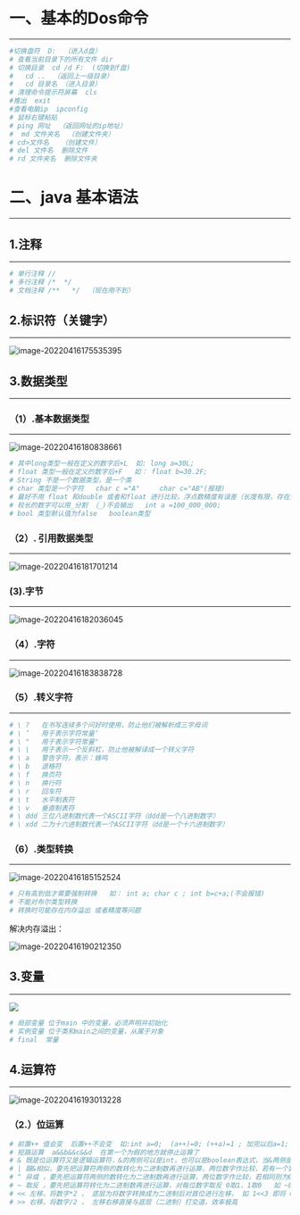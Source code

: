 # 一、基本的Dos命令

---



```bash
#切换盘符  D:  （进入d盘）
# 查看当前目录下的所有文件 dir
# 切换目录  cd /d F:  (切换到f盘)
#	cd ..  （返回上一级目录）
#	cd 目录名 （进入目录）
# 清理命令提示符屏幕  cls
#推出  exit
#查看电脑ip  ipconfig
# 鼠标右键粘贴
# ping 网址  （返回网址的ip地址）
#  md 文件夹名  （创建文件夹）
# cd>文件名   （创建文件）
# del 文件名  删除文件
# rd 文件夹名  删除文件夹

```

# 二、java 基本语法

---

## 1.注释

---

```bash
# 单行注释 //
# 多行注释 /*  */  
# 文档注释 /**   */  （现在用不到）
```

## 2.标识符（关键字）

---

![image-20220416175535395](C:\Users\administrat\AppData\Roaming\Typora\typora-user-images\image-20220416175535395.png)

## 3.数据类型

---

### （1）.基本数据类型

---

![image-20220416180838661](C:\Users\administrat\AppData\Roaming\Typora\typora-user-images\image-20220416180838661.png)

```bash
# 其中long类型一般在定义的数字后+L  如: long a=30L;
# float 类型一般在定义的数字后+F   如： float b=30.2F;
# String 不是一个数据类型，是一个类
# char 类型是一个字符   char c ="A"     char c="AB"(报错)
# 最好不用 float 和double 或者和float 进行比较，浮点数精度有误差（长度有限，存在四舍五入）
# 较长的数字可以用_分割 （_)不会输出   int a =100_000_000;  
# bool 类型默认值为false   boolean类型
```



### （2）. 引用数据类型

---

![image-20220416181701214](C:\Users\administrat\AppData\Roaming\Typora\typora-user-images\image-20220416181701214.png)

### (3).字节

---

![image-20220416182036045](C:\Users\administrat\AppData\Roaming\Typora\typora-user-images\image-20220416182036045.png)

### （4）.字符

---

![image-20220416183838728](C:\Users\administrat\AppData\Roaming\Typora\typora-user-images\image-20220416183838728.png)

### （5）.转义字符

---

```bash
# \ ?	在书写连续多个问好时使用，防止他们被解析成三字母词
# \ ’	用于表示字符常量‘
# \ "	用于表示字符常量"
# \ \	用于表示一个反斜杠，防止他被解译成一个转义字符
# \ a	警告字符，表示：蜂鸣
# \ b	退格符
# \ f	换页符
# \ n	换行符
# \ r	回车符
# \ t	水平制表符
# \ v	垂直制表符
# \ ddd	三位八进制数代表一个ASCII字符（ddd是一个八进制数字）
# \ xdd	二为十六进制数代表一个ASCII字符（dd是一个十六进制数字）
```

### （6）.类型转换

---

![image-20220416185152524](C:\Users\administrat\AppData\Roaming\Typora\typora-user-images\image-20220416185152524.png)

```bash
# 只有高到低才需要强制转换   如： int a; char c ; int b=c+a;(不会报错)
# 不能对布尔类型转换
# 转换时可能存在内存溢出 或者精度等问题
```

解决内存溢出：

![image-20220416190212350](C:\Users\administrat\AppData\Roaming\Typora\typora-user-images\image-20220416190212350.png)

## 3.变量

---

![](C:\Users\administrat\AppData\Roaming\Typora\typora-user-images\image-20220416191334884.png)

```bash
# 局部变量 位于main 中的变量，必须声明并初始化
# 实例变量 位于类和main之间的变量，从属于对象
# final  常量
```

## 4.运算符

---

![image-20220416193013228](C:\Users\administrat\AppData\Roaming\Typora\typora-user-images\image-20220416193013228.png)

### （2.）位运算

```bash
# 前置++ 值会变  后置++不会变  如:int a=0;  (a++)=0; (++a)=1 ; 加完以后a=1;
# 短路运算  a&&b&&c&&d  在第一个为假的地方就停止运算了
# & 既是位运算符又是逻辑运算符，&的两侧可以是int，也可以是boolean表达式，当&两侧是int时，要先把运算符两侧的数转化为二进制数再进行运算（两位数字作比较，若同为一，则该位上结果位1，否则位0；如：1001和1010 =1000 ；
# | 跟&相似，要先把运算符两侧的数转化为二进制数再进行运算，两位数字作比较，若有一个1或两个1，则结果位1 如：1001和1010=1011
# ^ 异或 ，要先把运算符两侧的数转化为二进制数再进行运算，两位数字作比较，若相同则为0，不同位1 如：1001和1010=0111
# ~ 取反 ，要先把运算符转化为二进制数再进行运算，对每位数字取反 0取1，1取0   如 ~001=110
# << 左移，将数字*2 ， 底层为将数字转换成为二进制后对首位进行左移， 如 1<<3 即将 0000 0001 变为 0000 1000 
# >> 右移，将数字/2 ， 左移右移直接与底层（二进制）打交道，效率极高
```

